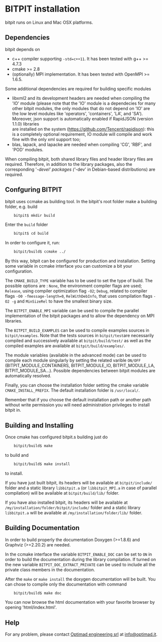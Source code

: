# BITPIT installation

bitpit runs on Linux and Mac OSX platforms.

## Dependencies
bitpit depends on
* c++ compiler supporting `-std=c++11`. It has been tested with g++ >= 4.7.3
* cmake >= 2.8
* (optionally) MPI implementation. It has been tested with OpenMPI >= 1.6.5.

Some additional dependencies are required for building specific modules
* libxml2 and its development headers are needed when compiling the 'IO'
  module (please note that the 'IO' module is a dependecies for many other
  bitpit modules, the only modules that do not depend on 'IO' are the low
  level modules like 'operators', 'containers', 'LA', and 'SA'). Moreover,
  json support is automatically enabled if RapidJSON (version 1.1.0) libraries  
  are installed on the system (https://github.com/Tencent/rapidjson): this is
  a completely optional requirement, IO module will compile and work fine
  with the only xml support too;   
* blas, lapack, and lapacke are needed when compiling 'CG', 'RBF', and 'POD'
  modules.
    

When compiling bitpit, both shared library files and header library files are
required. Therefore, in addition to the library packages, also the corresponding
'*-devel' packages ('*-dev' in Debian-based distributions) are required.

## Confguring BITPIT
bitpit uses ccmake as building tool.
In the bitpit's root folder make a building folder, e.g. build
```bash
    bitpit$ mkdir build
```
Enter the `build` folder
```bash
    bitpit$ cd build
```
 In order to configure it, run:
```bash
    bitpit/build$ ccmake ../
```
 By this way, bitpit can be configured for production and installation.
Setting some variable in ccmake interface you can customize a bit your configuration.

The `CMAKE_BUILD_TYPE` variable has to be used to set the type of build. The possible options are : `None`, the environment compiler flags are used; `Release`, using compiler optimization flag `-O2`; `Debug`, related to compiler flags `-O0 -fmessage-length=0`, `RelWithDebInfo`, that uses compilation flags `-O2 -g` and `MinSizeRel` to have the smallest binary size.

The `BITPIT_ENABLE_MPI` variable can be used to compile the parallel implementation of the bitpit packages and to allow the dependency on MPI libraries.

The `BITPIT_BUILD_EXAMPLES` can be used to compile examples sources in `bitpit/examples`. Note that the tests sources in `bitpit/test`are necessarily compiled and successively available at `bitpit/build/test/` as well as the compiled examples are available at `bitpit/build/examples/`.

The module variables (available in the advanced mode) can be used to compile each module singularly by setting the related varible `ON/OFF` (BITPIT_MODULE_CONTAINERS, BITPIT_MODULE_IO, BITPIT_MODULE_LA, BITPIT_MODULE_SA...). Possible dependencies between bitpit modules are automatically resolved.

Finally, you can choose the installation folder setting the cmake variable `CMAKE_INSTALL_PREFIX`. The default installation folder is `/usr/local/`.

Remember that if you choose the default installation path or another path without write permission you will need administration privileges to install bitpit in.

## Building and Installing
Once cmake has configured bitpit.s building just do
```bash
    bitpit/build$ make   
```
to build and
```bash
    bitpit/build$ make install   
```
to install.

If you have just built bitpit, its headers will be available at `bitpit/include/` folder and a static library `libbitpit.a` (or `libbitpit_MPI.a` in case of parallel compilation) will be available at `bitpit/build/lib/` folder.

If you have also installed bitpit, its headers will be available at `/my/installation/folder/bitpit/include/` folder and a static library `libbitpit.a` will be available at `/my/installation/folder/lib/` folder.

## Building Documentation
In order to build properly the documentation Doxygen (>=1.8.6) and Graphviz (>=2.20.2) are needed.

In the ccmake interface the variable `BITPIT_ENABLE_DOC` can be set to `ON` in order to build the documentation during the library compilation.
If turned on the new variable `BITPIT_DOC_EXTRACT_PRIVATE` can be used to include all the private class members in the documentation.

After the `make` or `make install` the doxygen documentation will be built. You can chose to compile only the documentation with command
```bash
    bitpit/build$ make doc   
```
You can now browse the html documentation with your favorite browser by opening 'html/index.html'.

## Help
For any problem, please contact <a href="http://www.optimad.it">Optimad engineering srl</a> at info@optimad.it.
